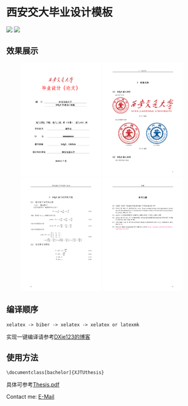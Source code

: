 # 西安交大毕业设计模板
![](https://img.shields.io/badge/language-latex-orange.svg)
![](https://img.shields.io/badge/license-GPLV3-red.svg)

## 效果展示
<div align="center">
    <img src="./figures/coverpage.png" height=300>
    <img src="./figures/picture.png" height=300>
    <img src="./figures/equation.png" height=300>
    <img src="./figures/reference.png" height=300>
</div>

## 编译顺序

```
xelatex -> biber -> xelatex -> xelatex or latexmk
```
实现一键编译请参考[DXie123的博客](https://dxie123.github.io/2018/07/11/latexcompile/)

## 使用方法
```
\documentclass[bachelor]{XJTUthesis}
```
具体可参考[Thesis.pdf](https://github.com/DXie123/Thesis-Template-for-XJTU/blob/master/thesis.pdf)

Contact me:
[E-Mail](mailto:dylanxie123@outlook.com)